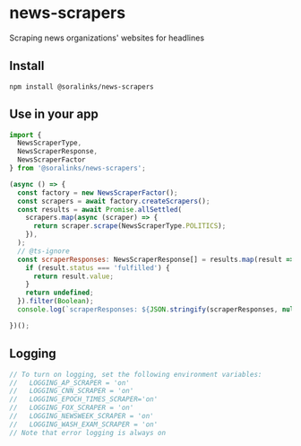 # news-scrapers
Scraping news organizations' websites for headlines

## Install

`npm install @soralinks/news-scrapers`

## Use in your app

```javascript
import {
  NewsScraperType,
  NewsScraperResponse,
  NewsScraperFactor
} from '@soralinks/news-scrapers';

(async () => {
  const factory = new NewsScraperFactor();
  const scrapers = await factory.createScrapers();
  const results = await Promise.allSettled(
    scrapers.map(async (scraper) => {
      return scraper.scrape(NewsScraperType.POLITICS);
    }),
  );
  // @ts-ignore
  const scraperResponses: NewsScraperResponse[] = results.map(result => {
    if (result.status === 'fulfilled') {
      return result.value;
    }
    return undefined;
  }).filter(Boolean);
  console.log(`scraperResponses: ${JSON.stringify(scraperResponses, null, 2)}`);

})();
```

## Logging
```javascript
// To turn on logging, set the following environment variables:
//   LOGGING_AP_SCRAPER = 'on'
//   LOGGING_CNN_SCRAPER = 'on'
//   LOGGING_EPOCH_TIMES_SCRAPER='on'
//   LOGGING_FOX_SCRAPER = 'on'
//   LOGGING_NEWSWEEK_SCRAPER = 'on'
//   LOGGING_WASH_EXAM_SCRAPER = 'on'
// Note that error logging is always on
```
